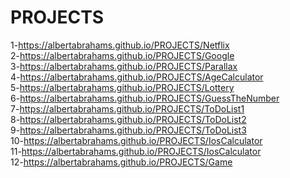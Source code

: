 # PROJECTS
1-https://albertabrahams.github.io/PROJECTS/Netflix <br>
2-https://albertabrahams.github.io/PROJECTS/Google <br>
3-https://albertabrahams.github.io/PROJECTS/Parallax <br>
4-https://albertabrahams.github.io/PROJECTS/AgeCalculator <br>
5-https://albertabrahams.github.io/PROJECTS/Lottery <br>
6-https://albertabrahams.github.io/PROJECTS/GuessTheNumber <br>
7-https://albertabrahams.github.io/PROJECTS/ToDoList1 <br>
8-https://albertabrahams.github.io/PROJECTS/ToDoList2 <br>
9-https://albertabrahams.github.io/PROJECTS/ToDoList3 <br>
10-https://albertabrahams.github.io/PROJECTS/IosCalculator <br>
11-https://albertabrahams.github.io/PROJECTS/IosCalculator <br>
12-https://albertabrahams.github.io/PROJECTS/Game <br>


